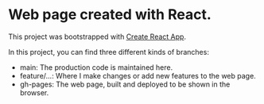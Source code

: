 # Web page created with React.

This project was bootstrapped with [Create React App](https://github.com/facebook/create-react-app).

In this project, you can find three different kinds of branches:
- main: The production code is maintained here.
- feature/...: Where I make changes or add new features to the web page.
- gh-pages: The web page, built and deployed to be shown in the browser.
